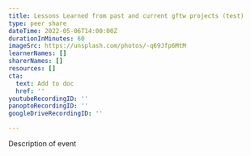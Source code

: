 ```yaml
---
title: Lessons Learned from past and current gftw projects (test)
type: peer share
dateTime: 2022-05-06T14:00:00Z
durationInMinutes: 60
imageSrc: https://unsplash.com/photos/-q69Jfp6MtM
learnerNames: []
sharerNames: []
resources: []
cta:
  text: Add to doc
  href: ''
youtubeRecordingID: ''
panoptoRecordingID: ''
googleDriveRecordingID: ''

---
```

Description of event